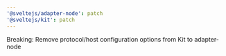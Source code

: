 ```yaml
---
'@sveltejs/adapter-node': patch
'@sveltejs/kit': patch
---
```


Breaking: Remove protocol/host configuration options from Kit to adapter-node
